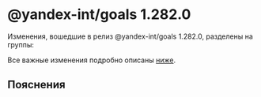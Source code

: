 # @yandex-int/goals 1.282.0

<!-- ЧЕЛОВЕЧЕСКОЕ ВСТУПЛЕНИЕ -->

Изменения, вошедшие в релиз @yandex-int/goals 1.282.0, разделены на группы:

Все важные изменения подробно описаны [ниже](#Пояснения).

## Пояснения

